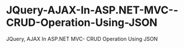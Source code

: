 # JQuery-AJAX-In-ASP.NET-MVC--CRUD-Operation-Using-JSON
JQuery, AJAX In ASP.NET MVC- CRUD Operation Using JSON
